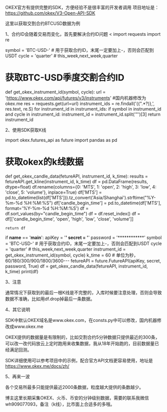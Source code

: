 OKEX官方有提供完整的SDK，方便经验不是很丰富的开发者调用
项目地址是：https://github.com/okex/V3-Open-API-SDK

这里以获取交割合约BTCUSD数据为例

1、合约ID会随着交易而变化，首先要解决合约ID问题
<
import requests
import re
 
symbol = 'BTC-USD-'  # 用于获取合约ID，末尾一定要加上-，否则会匹配到USDT
cycle = 'quarter'  # this_week,next_week,quarter
 
 
# 获取BTC-USD季度交割合约ID
def get_okex_instrument_id(symbol, cycle):
    url = 'https://www.okex.com/api/futures/v3/instruments' #国内机器修改为okex.me
    res = requests.get(url=url)
    instrument_ids = re.findall('({".*?)},', res.text, re.S)
    for instrument_id in instrument_ids:
        if symbol in instrument_id and cycle in instrument_id:
            instrument_id = instrument_id.split('"')[3]
            return instrument_id
>
2、使用SDK获取K线

import okex.futures_api as future
import pandas as pd
 
 
# 获取okex的k线数据
def get_okex_candle_data(fetureAPI, instrument_id, k_time):
    results = fetureAPI.get_kline(instrument_id, k_time)
    df = pd.DataFrame(results, dtype=float)
    df.rename(columns={0: 'MTS', 1: 'open', 2: 'high', 3: 'low', 4: 'close', 5: 'volume'}, inplace=True)
    df['MTS'] = pd.to_datetime(list(df['MTS'])).tz_convert('Asia/Shanghai').strftime("%Y-%m-%d %H:%M:%S")
    df['candle_begin_time'] = pd.to_datetime(df['MTS'], format='%Y-%m-%d %H:%M:%S')
    df = df.sort_values(by="candle_begin_time")
    df = df.reset_index()
    df = df[['candle_begin_time', 'open', 'high', 'low', 'close', 'volume']]
 
    return df
 
 
if __name__ == '__main__':
    apiKey = '************'
    secret = '************'
    password = '************'
    symbol = 'BTC-USD-'  # 用于获取合约ID，末尾一定要加上-，否则会匹配到USDT
    cycle = 'quarter'  # this_week,next_week,quarter
    instrument_id = get_okex_instrument_id(symbol, cycle)
    k_time = 60 # 单位为秒，60/180/300/900/1800/3600---
    fetureAPI = future.FutureAPI(apiKey, secret, password, True)
    df = get_okex_candle_data(fetureAPI, instrument_id, k_time)
    print(df)

3、注意

通常情况下获取到的最后一根K线是不完整的，入库时候要注意处理，否则会导致数据不准确，比如用df.drop掉最后一条数据。

4、其它说明

SDK中默认OKEX域名是www.okex.com，在consts.py中可以修改，国内机器修改成www.okex.me

OKEX提供的数据量是有限制的，比如交割合约5分钟数据只提供最近的300条，可以改一改代码放云上定时跑用来收集数据，我从18年开始跑的，目前数据量已经满足回测。

SDK详细使用可以参考项目中的示例，配合官方API文档更容易使用，地址是 https://www.okex.me/docs/zh/

 

5、再来一波

各个交易所最多只能提供最近2000条数据，粒度越大提供的条数越少。

博主这里长期采集OKEX、火币、币安的分钟级别数据，需要的联系我微信wh909077093，备注（k线），比市面上合适多的多哦。
